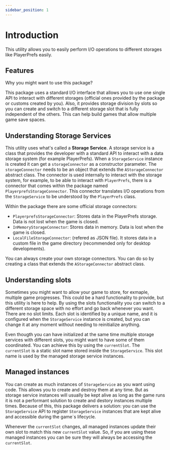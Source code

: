 ```yaml
---
sidebar_position: 1
---
```


# Introduction

This utility allows you to easily perform I/O operations to different storages like PlayerPrefs easily.

## Features

Why you might want to use this package?

This package uses a standard I/O interface that allows you to use one single API to interact with different storages (official ones provided by the package or customs created by you). Also, it provides storage division by slots so you can create and switch to a different storage slot that is fully independent of the others. This can help build games that allow multiple game save spaces.

## Understanding Storage Services

This utility uses what's called a **Storage Service**. A storage service is a class that provides the developer with a standard API to interact with a data storage system (for example PlayerPrefs).
When a `StorageService` instance is created it can get a `storageConnector` as a constructor parameter. The `storageConnector` needs to be an object that extends the `AStorageConnector` abstract class. The connector is used internally to interact with the storage system, for example, to be able to interact with `PlayerPrefs`, there is a connector that comes within the package named `PlayerprefsStorageConnector`. This connector translates I/O operations from the `StorageService` to be understood by the `PlayerPrefs` class.

Within the package there are some official storage connectors:

- `PlayerprefsStorageConnector`: Stores data in the PlayerPrefs storage. Data is not lost when the game is closed.
- `InMemoryStorageConnector`: Stores data in memory. Data is lost when the game is closed.
- `LocalFileStorageConnector`: (refered as JSON file). It stores data in a custom file in the game directory (recommended only for desktop developments).

You can always create your own storage connectors. You can do so by creating a class that extends the `AStorageConnector` abstract class.

## Understanding slots

Sometimes you might want to allow your game to store, for exmaple, multiple game progresses. This could be a hard functionality to provide, but this utility is here to help.
By using the slots functionality you can switch to a different storage space with no effort and go back whenever you want. There are no slot limits.
Each slot is identified by a unique name, and it is configured when the `StorageService` instance is created, but you can change it at any moment without needing to reinitialize anything.

Even thougth you can have initialized at the same time multiple storage services with different slots, you might want to have some of them coordinated. You can achieve this by using the `currentSlot`. The `currentSlot` is a static slot name stored inside the `StorageService`. This slot name is used by the managed storage service instances.

## Managed instances

You can create as much instances of `StorageService` as you want using code. This allows you to create and destroy them at any time. But as storage service instances will usually be kept alive as long as the game runs it is not a performant solution to create and destory instances multiple times.
Because of this, this package delivers a solution: you can use the `StorageService` API to register `StorageService` instances that are kept alive and accessible during the game`s lifecycle.

Whenever the `currentSlot` changes, all managed instances update their own slot to match this new `currentSlot` value. So, if you are using these managed instances you can be sure they will always be accessing the `currentSlot`.
